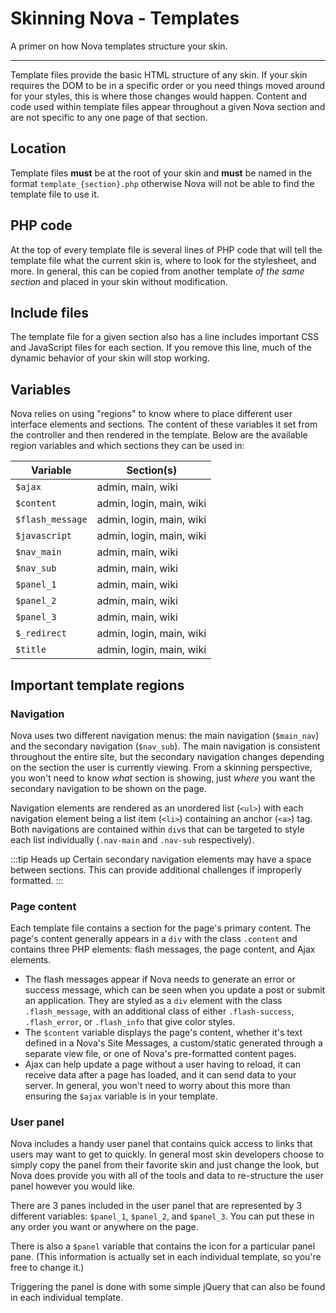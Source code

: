 # Skinning Nova - Templates

A primer on how Nova templates structure your skin.

---

Template files provide the basic HTML structure of any skin. If your skin requires the DOM to be in a specific order or you need things moved around for your styles, this is where those changes would happen. Content and code used within template files appear throughout a given Nova section and are not specific to any one page of that section.

## Location

Template files **must** be at the root of your skin and **must** be named in the format `template_{section}.php` otherwise Nova will not be able to find the template file to use it.

## PHP code

At the top of every template file is several lines of PHP code that will tell the template file what the current skin is, where to look for the stylesheet, and more. In general, this can be copied from another template *of the same section* and placed in your skin without modification.

## Include files

The template file for a given section also has a line includes important CSS and JavaScript files for each section. If you remove this line, much of the dynamic behavior of your skin will stop working.

## Variables

Nova relies on using "regions" to know where to place different user interface elements and sections. The content of these variables it set from the controller and then rendered in the template. Below are the available region variables and which sections they can be used in:

|Variable        |Section(s)              |
|----------------|------------------------|
|`$ajax`         |admin, main, wiki       |
|`$content`      |admin, login, main, wiki|
|`$flash_message`|admin, login, main, wiki|
|`$javascript`   |admin, login, main, wiki|
|`$nav_main`     |admin, main, wiki       |
|`$nav_sub`      |admin, main, wiki       |
|`$panel_1`      |admin, main, wiki       |
|`$panel_2`      |admin, main, wiki       |
|`$panel_3`      |admin, main, wiki       |
|`$_redirect`    |admin, login, main, wiki|
|`$title`        |admin, login, main, wiki|

## Important template regions

### Navigation

Nova uses two different navigation menus: the main navigation (`$main_nav`) and the secondary navigation (`$nav_sub`). The main navigation is consistent throughout the entire site, but the secondary navigation changes depending on the section the user is currently viewing. From a skinning perspective, you won't need to know *what* section is showing, just *where* you want the secondary navigation to be shown on the page.

Navigation elements are rendered as an unordered list (`<ul>`) with each navigation element being a list item (`<li>`) containing an anchor (`<a>`) tag. Both navigations are contained within `div`s that can be targeted to style each list individually (`.nav-main` and `.nav-sub` respectively).

:::tip Heads up
Certain secondary navigation elements may have a space between sections. This can  provide additional challenges if improperly formatted.
:::

### Page content

Each template file contains a section for the page's primary content. The page's content generally appears in a `div` with the class `.content` and contains three PHP elements: flash messages, the page content, and Ajax elements.

- The flash messages appear if Nova needs to generate an error or success message, which can be seen when you update a post or submit an application. They are styled as a `div` element with the class `.flash_message`, with an additional class of either `.flash-success`, `.flash_error`, or `.flash_info` that give color styles.
- The `$content` variable displays the page's content, whether it's text defined in a Nova's Site Messages, a custom/static generated through a separate view file, or one of Nova's pre-formatted content pages.
- Ajax can help update a page without a user having to reload, it can receive data after a page has loaded, and it can send data to your server. In general, you won't need to worry about this more than ensuring the `$ajax` variable is in your template.

### User panel

Nova includes a handy user panel that contains quick access to links that users may want to get to quickly. In general most skin developers choose to simply copy the panel from their favorite skin and just change the look, but Nova does provide you with all of the tools and data to re-structure the user panel however you would like.

There are 3 panes included in the user panel that are represented by 3 different variables: `$panel_1`, `$panel_2`, and `$panel_3`. You can put these in any order you want or anywhere on the page.

There is also a `$panel` variable that contains the icon for a particular panel pane. (This information is actually set in each individual template, so you're free to change it.)

Triggering the panel is done with some simple jQuery that can also be found in each individual template.
